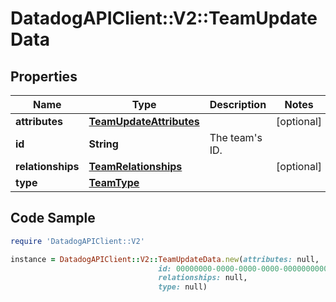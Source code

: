 # DatadogAPIClient::V2::TeamUpdateData

## Properties

Name | Type | Description | Notes
------------ | ------------- | ------------- | -------------
**attributes** | [**TeamUpdateAttributes**](TeamUpdateAttributes.md) |  | [optional] 
**id** | **String** | The team&#39;s ID. | 
**relationships** | [**TeamRelationships**](TeamRelationships.md) |  | [optional] 
**type** | [**TeamType**](TeamType.md) |  | 

## Code Sample

```ruby
require 'DatadogAPIClient::V2'

instance = DatadogAPIClient::V2::TeamUpdateData.new(attributes: null,
                                 id: 00000000-0000-0000-0000-000000000000,
                                 relationships: null,
                                 type: null)
```


